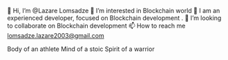 👋 Hi, I’m @Lazare Lomsadze
👀 I’m interested in Blockchain world
🌱 I am an experienced developer, focused on Blockchain development .
💞️ I’m looking to collaborate on Blockchain development
📫 How to reach me lomsadze.lazare2003@gmail.com

Body of an athlete
Mind of a stoic
Spirit of a warrior
